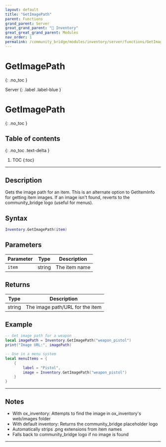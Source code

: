 ```yaml
---
layout: default
title: "GetImagePath"
parent: Functions
grand_parent: Server
great_grand_parent: "🎒 Inventory"
great_great_grand_parent: Modules
nav_order: 1
permalink: /community_bridge/modules/inventory/server/functions/GetImagePath/
---
```


# GetImagePath
{: .no_toc }

Server
{: .label .label-blue }

# GetImagePath
{: .no_toc }

## Table of contents
{: .no_toc .text-delta }

1. TOC
{:toc}

---

## Description

Gets the image path for an item. This is an alternate option to GetItemInfo for getting item images. If an image isn't found, reverts to the community_bridge logo (useful for menus).

## Syntax

```lua
Inventory.GetImagePath(item)
```

## Parameters

| Parameter | Type | Description |
|-----------|------|-------------|
| `item` | string | The item name |

## Returns

| Type | Description |
|------|-------------|
| string | The image path/URL for the item |

## Example

```lua
-- Get image path for a weapon
local imagePath = Inventory.GetImagePath("weapon_pistol")
print("Image URL:", imagePath)

-- Use in a menu system
local menuItems = {
    {
        label = "Pistol",
        image = Inventory.GetImagePath("weapon_pistol")
    }
}
```

---

## Notes

- With ox_inventory: Attempts to find the image in ox_inventory's web/images folder
- With default inventory: Returns the community_bridge placeholder logo
- Automatically strips .png extensions from item names
- Falls back to community_bridge logo if no image is found

---
